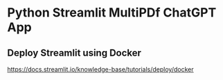 # Python Streamlit MultiPDf ChatGPT App  



## Deploy Streamlit using Docker  
https://docs.streamlit.io/knowledge-base/tutorials/deploy/docker